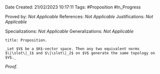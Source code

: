 <div class="topSpace"></div>

Date Created: 21/02/2023 10:17:11
Tags: #Proposition #In_Progress

Proved by: _Not Applicable_
References: _Not Applicable_
Justifications: _Not Applicable_

Specializations: _Not Applicable_
Generalizations: _Not Applicable_

``` ad-Proposition
title: Proposition.

_Let $V$ be a $K$-vector space. Then any two equivalent norms $\|\slot\|_1$ and $\|\slot\|_2$ on $V$ generate the same topology on $V$._

```

_Proof_. 

